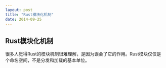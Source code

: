 ```yaml
---
layout: post
title: "Rust模块化机制"
date: 2014-09-25
---
```


## Rust模块化机制

很多人觉得Rust的模块机制很难理解，是因为误会了它的作用。Rust模块仅仅是个命名空间，不是分发和加载的基本单位。

